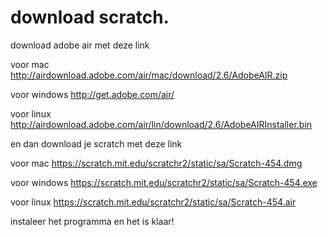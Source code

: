# download scratch.

download adobe air met deze link

voor mac http://airdownload.adobe.com/air/mac/download/2.6/AdobeAIR.zip

voor windows http://get.adobe.com/air/

voor linux http://airdownload.adobe.com/air/lin/download/2.6/AdobeAIRInstaller.bin

en dan download je scratch met deze link

voor mac https://scratch.mit.edu/scratchr2/static/sa/Scratch-454.dmg

voor windows https://scratch.mit.edu/scratchr2/static/sa/Scratch-454.exe

voor linux https://scratch.mit.edu/scratchr2/static/sa/Scratch-454.air

instaleer het programma en het is klaar!
